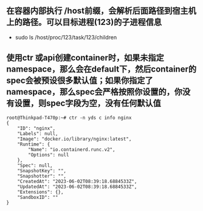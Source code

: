 ## 在容器内部执行  /host前缀，会解析后面路径到宿主机上的路径。可以目标进程(123)的子进程信息 
-  sudo ls /host/proc/123/task/123/children

## 使用ctr 或api创建container时，如果未指定namespace，那么会在default下，然后container的spec会被预设很多默认值；如果你指定了namespace，那么spec会严格按照你设置的，你没有设置，则spec字段为空，没有任何默认值
```
root@Thinkpad-T470p:~# ctr -n yds c info nginx
{
    "ID": "nginx",
    "Labels": null,
    "Image": "docker.io/library/nginx:latest",
    "Runtime": {
        "Name": "io.containerd.runc.v2",
        "Options": null
    },
    "Spec": null,
    "SnapshotKey": "",
    "Snapshotter": "",
    "CreatedAt": "2023-06-02T08:39:18.6884533Z",
    "UpdatedAt": "2023-06-02T08:39:18.6884533Z",
    "Extensions": {},
    "SandboxID": ""
}
```